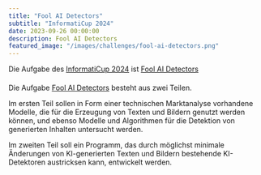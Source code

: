 ```yaml
---
title: "Fool AI Detectors"
subtitle: "InformatiCup 2024"
date: 2023-09-26 00:00:00
description: Fool AI Detectors
featured_image: "/images/challenges/fool-ai-detectors.png"
---
```


<p style="margin-bottom:20px;">Die Aufgabe des <a href="https://github.com/informatiCup/informatiCup2024">InformatiCup 2024</a> ist <a href="https://github.com/informatiCup/informatiCup2024">Fool AI Detectors</a></p>

Die Aufgabe [Fool AI Detectors](https://github.com/informatiCup/informatiCup2024) besteht aus zwei Teilen.

Im ersten Teil sollen in Form einer technischen Marktanalyse vorhandene Modelle, die für die Erzeugung von Texten und Bildern genutzt werden können, und ebenso Modelle und Algorithmen für die Detektion von generierten Inhalten untersucht werden.

Im zweiten Teil soll ein Programm, das durch möglichst minimale Änderungen von KI-generierten Texten und Bildern bestehende KI-Detektoren austricksen kann, entwickelt werden.
